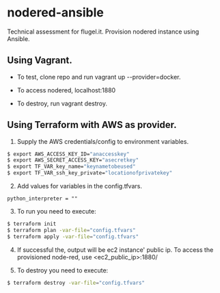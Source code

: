 # nodered-ansible
Technical assessment for flugel.it. Provision nodered instance using Ansible.

## Using Vagrant.
- To test, clone repo and run vagrant up --provider=docker.

- To access nodered, localhost:1880

- To destroy, run vagrant destroy.

## Using Terraform with AWS as provider.

1. Supply the AWS credentials/config to environment variables.

```bash
$ export AWS_ACCESS_KEY_ID="anaccesskey"
$ export AWS_SECRET_ACCESS_KEY="asecretkey"
$ export TF_VAR_key_name="keynametobeused"
$ export TF_VAR_ssh_key_private="locationofprivatekey"
```

2. Add values for variables in the config.tfvars.

```hcl
python_interpreter = ""
```

3. To run you need to execute:

```bash
$ terraform init 
$ terraform plan -var-file="config.tfvars"
$ terraform apply -var-file="config.tfvars"
```
4. If successful the, output will be ec2 instance' public ip. 
To access the provisioned node-red, use <ec2_public_ip>:1880/

5. To destroy you need to execute:

```bash
$ terraform destroy -var-file="config.tfvars"
```
